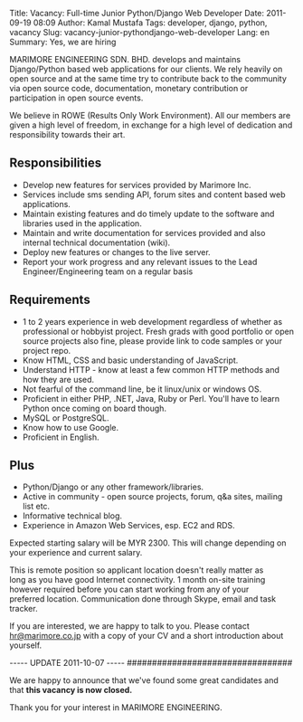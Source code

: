 Title: Vacancy: Full-time Junior Python/Django Web Developer
Date: 2011-09-19 08:09
Author: Kamal Mustafa
Tags: developer, django, python, vacancy
Slug: vacancy-junior-pythondjango-web-developer
Lang: en
Summary: Yes, we are hiring

MARIMORE ENGINEERING SDN. BHD. develops and maintains Django/Python
based web applications for our clients. We rely heavily on open source
and at the same time try to contribute back to the community via open
source code, documentation, monetary contribution or participation in
open source events.

We believe in ROWE (Results Only Work Environment). All our members are
given a high level of freedom, in exchange for a high level of
dedication and responsibility towards their art.

Responsibilities
----------------

-   Develop new features for services provided by Marimore Inc.
-   Services include sms sending API, forum sites and content based
    web applications.
-   Maintain existing features and do timely update to the software and
    libraries used in the application.
-   Maintain and write documentation for services provided and also
    internal technical documentation (wiki).
-   Deploy new features or changes to the live server.
-   Report your work progress and any relevant issues to the Lead
    Engineer/Engineering team on a regular basis

Requirements
------------

-   1 to 2 years experience in web development regardless of whether as
    professional or hobbyist project. Fresh grads with good portfolio or
    open source projects also fine, please provide link to code samples
    or your project repo.
-   Know HTML, CSS and basic understanding of JavaScript.
-   Understand HTTP - know at least a few common HTTP methods and how
    they are used.
-   Not fearful of the command line, be it linux/unix or windows OS.
-   Proficient in either PHP, .NET, Java, Ruby or Perl. You'll have to
    learn Python once coming on board though.
-   MySQL or PostgreSQL.
-   Know how to use Google.
-   Proficient in English.

Plus
----

-   Python/Django or any other framework/libraries.
-   Active in community - open source projects, forum, q&a sites,
    mailing list etc.
-   Informative technical blog.
-   Experience in Amazon Web Services, esp. EC2 and RDS.

Expected starting salary will be MYR 2300. This will change depending on
your experience and current salary.

This is remote position so applicant location doesn't really matter as  
long as you have good Internet connectivity. 1 month on-site training  
however required before you can start working from any of your  
preferred location. Communication done through Skype, email and task  
tracker.

If you are interested, we are happy to talk to you. Please contact
hr@marimore.co.jp with a copy of your CV and a short introduction about
yourself.


----- UPDATE 2011-10-07 -----
#################################


We are happy to announce that we've found some great candidates and that
**this vacancy is now closed.**

Thank you for your interest in MARIMORE ENGINEERING.
